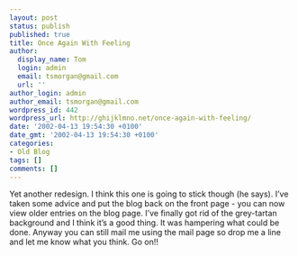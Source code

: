 ```yaml
---
layout: post
status: publish
published: true
title: Once Again With Feeling
author:
  display_name: Tom
  login: admin
  email: tsmorgan@gmail.com
  url: ''
author_login: admin
author_email: tsmorgan@gmail.com
wordpress_id: 442
wordpress_url: http://ghijklmno.net/once-again-with-feeling/
date: '2002-04-13 19:54:30 +0100'
date_gmt: '2002-04-13 19:54:30 +0100'
categories:
- Old Blog
tags: []
comments: []
---
```

<!-- more -->

<p>Yet another redesign. I think this one is going to stick though (he says). I&#8217;ve taken some advice and put the blog back on the front page - you can now view older entries on the blog page. I&#8217;ve finally got rid of the grey-tartan background and I think it&#8217;s a good thing. It was hampering what could be done. Anyway you can still mail me using the mail page so drop me a line and let me know what you think. Go on!!</p>

